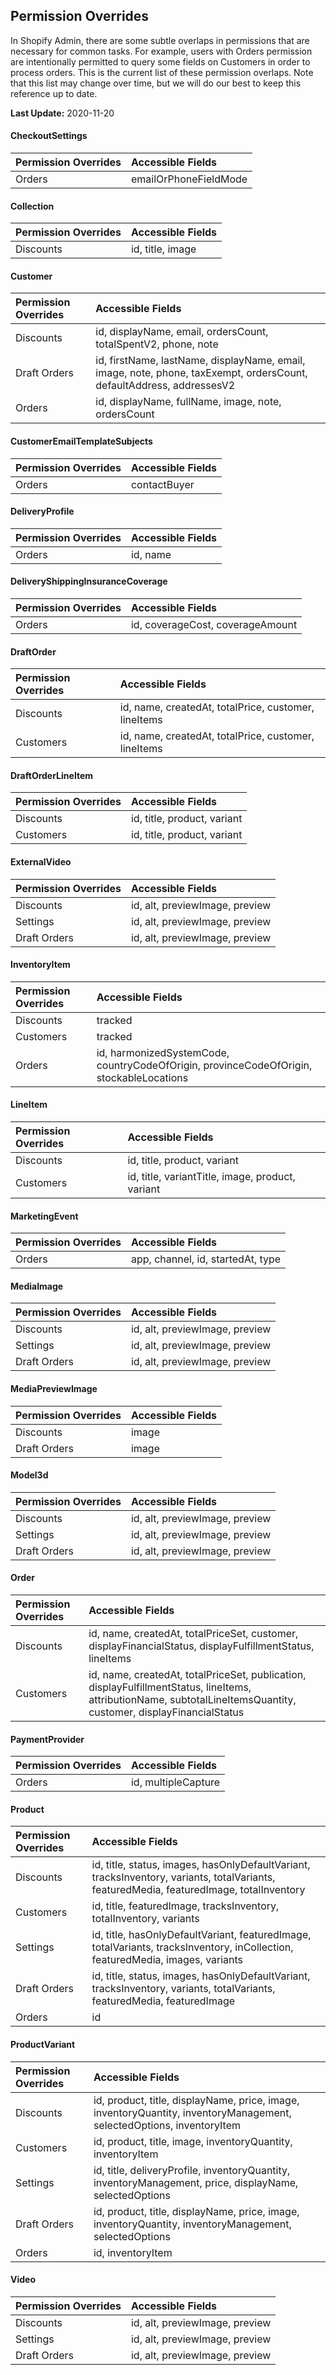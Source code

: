 ## Permission Overrides

In Shopify Admin, there are some subtle overlaps in permissions that are necessary for common tasks. For example, users with Orders permission are intentionally permitted to query some fields on Customers in order to process orders. This is the current list of these permission overlaps. Note that this list may change over time, but we will do our best to keep this reference up to date.

**Last Update:** 2020-11-20

#### CheckoutSettings
| Permission Overrides | Accessible Fields |
| :--- | :--- |
Orders | emailOrPhoneFieldMode

#### Collection
| Permission Overrides | Accessible Fields |
| :--- | :--- |
Discounts | id, title, image

#### Customer
| Permission Overrides | Accessible Fields |
| :--- | :--- |
Discounts | id, displayName, email, ordersCount, totalSpentV2, phone, note
Draft Orders | id, firstName, lastName, displayName, email, image, note, phone, taxExempt, ordersCount, defaultAddress, addressesV2
Orders | id, displayName, fullName, image, note, ordersCount

#### CustomerEmailTemplateSubjects
| Permission Overrides | Accessible Fields |
| :--- | :--- |
Orders | contactBuyer

#### DeliveryProfile
| Permission Overrides | Accessible Fields |
| :--- | :--- |
Orders | id, name

#### DeliveryShippingInsuranceCoverage
| Permission Overrides | Accessible Fields |
| :--- | :--- |
Orders | id, coverageCost, coverageAmount

#### DraftOrder
| Permission Overrides | Accessible Fields |
| :--- | :--- |
Discounts | id, name, createdAt, totalPrice, customer, lineItems
Customers | id, name, createdAt, totalPrice, customer, lineItems

#### DraftOrderLineItem
| Permission Overrides | Accessible Fields |
| :--- | :--- |
Discounts | id, title, product, variant
Customers | id, title, product, variant

#### ExternalVideo
| Permission Overrides | Accessible Fields |
| :--- | :--- |
Discounts | id, alt, previewImage, preview
Settings | id, alt, previewImage, preview
Draft Orders | id, alt, previewImage, preview

#### InventoryItem
| Permission Overrides | Accessible Fields |
| :--- | :--- |
Discounts | tracked
Customers | tracked
Orders | id, harmonizedSystemCode, countryCodeOfOrigin, provinceCodeOfOrigin, stockableLocations

#### LineItem
| Permission Overrides | Accessible Fields |
| :--- | :--- |
Discounts | id, title, product, variant
Customers | id, title, variantTitle, image, product, variant

#### MarketingEvent
| Permission Overrides | Accessible Fields |
| :--- | :--- |
Orders | app, channel, id, startedAt, type

#### MediaImage
| Permission Overrides | Accessible Fields |
| :--- | :--- |
Discounts | id, alt, previewImage, preview
Settings | id, alt, previewImage, preview
Draft Orders | id, alt, previewImage, preview

#### MediaPreviewImage
| Permission Overrides | Accessible Fields |
| :--- | :--- |
Discounts | image
Draft Orders | image

#### Model3d
| Permission Overrides | Accessible Fields |
| :--- | :--- |
Discounts | id, alt, previewImage, preview
Settings | id, alt, previewImage, preview
Draft Orders | id, alt, previewImage, preview

#### Order
| Permission Overrides | Accessible Fields |
| :--- | :--- |
Discounts | id, name, createdAt, totalPriceSet, customer, displayFinancialStatus, displayFulfillmentStatus, lineItems
Customers | id, name, createdAt, totalPriceSet, publication, displayFulfillmentStatus, lineItems, attributionName, subtotalLineItemsQuantity, customer, displayFinancialStatus

#### PaymentProvider
| Permission Overrides | Accessible Fields |
| :--- | :--- |
Orders | id, multipleCapture

#### Product
| Permission Overrides | Accessible Fields |
| :--- | :--- |
Discounts | id, title, status, images, hasOnlyDefaultVariant, tracksInventory, variants, totalVariants, featuredMedia, featuredImage, totalInventory
Customers | id, title, featuredImage, tracksInventory, totalInventory, variants
Settings | id, title, hasOnlyDefaultVariant, featuredImage, totalVariants, tracksInventory, inCollection, featuredMedia, images, variants
Draft Orders | id, title, status, images, hasOnlyDefaultVariant, tracksInventory, variants, totalVariants, featuredMedia, featuredImage
Orders | id

#### ProductVariant
| Permission Overrides | Accessible Fields |
| :--- | :--- |
Discounts | id, product, title, displayName, price, image, inventoryQuantity, inventoryManagement, selectedOptions, inventoryItem
Customers | id, product, title, image, inventoryQuantity, inventoryItem
Settings | id, title, deliveryProfile, inventoryQuantity, inventoryManagement, price, displayName, selectedOptions
Draft Orders | id, product, title, displayName, price, image, inventoryQuantity, inventoryManagement, selectedOptions
Orders | id, inventoryItem

#### Video
| Permission Overrides | Accessible Fields |
| :--- | :--- |
Discounts | id, alt, previewImage, preview
Settings | id, alt, previewImage, preview
Draft Orders | id, alt, previewImage, preview
